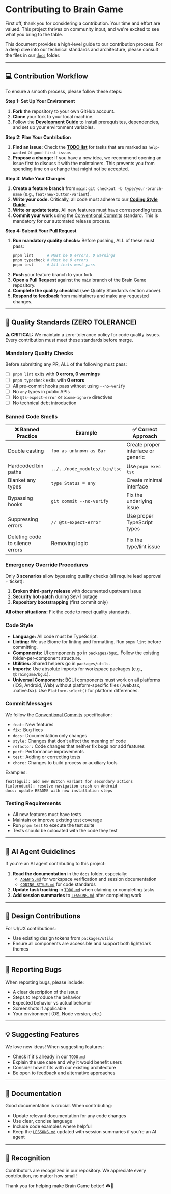# Contributing to Brain Game

First off, thank you for considering a contribution. Your time and effort are valued. This project thrives on community input, and we're excited to see what you bring to the table.

This document provides a high-level guide to our contribution process. For a deep dive into our technical standards and architecture, please consult the files in our [`docs`](../docs) folder.

---

## 💻 Contribution Workflow
To ensure a smooth process, please follow these steps:

**Step 1: Set Up Your Environment**
1.  **Fork** the repository to your own GitHub account.
2.  **Clone** your fork to your local machine.
3.  Follow the **[Development Guide](../docs/handbook/development/DEVELOPMENT.md)** to install prerequisites, dependencies, and set up your environment variables.

**Step 2: Plan Your Contribution**
1.  **Find an issue:** Check the **[TODO list](../TODO.md)** for tasks that are marked as `help-wanted` or `good-first-issue`.
2.  **Propose a change:** If you have a new idea, we recommend opening an issue first to discuss it with the maintainers. This prevents you from spending time on a change that might not be accepted.

**Step 3: Make Your Changes**
1.  **Create a feature branch** from `main`: `git checkout -b type/your-branch-name` (e.g., `feat/new-button-variant`).
2.  **Write your code.** Critically, all code must adhere to our **[Coding Style Guide](../docs/handbook/development/CODING_STYLE.md)**.
3.  **Write or update tests.** All new features must have corresponding tests.
4.  **Commit your work** using the [Conventional Commits](https://www.conventionalcommits.org/) standard. This is mandatory for our automated release process.

**Step 4: Submit Your Pull Request**
1.  **Run mandatory quality checks:** Before pushing, ALL of these must pass:
    ```bash
    pnpm lint      # Must be 0 errors, 0 warnings
    pnpm typecheck # Must be 0 errors  
    pnpm test      # All tests must pass
    ```
2.  **Push** your feature branch to your fork.
3.  **Open a Pull Request** against the `main` branch of the Brain Game repository.
4.  **Complete the quality checklist** (see Quality Standards section above).
5.  **Respond to feedback** from maintainers and make any requested changes.

---

## 📏 Quality Standards (ZERO TOLERANCE)

**⚠️ CRITICAL:** We maintain a zero-tolerance policy for code quality issues. Every contribution must meet these standards before merge.

### Mandatory Quality Checks
Before submitting any PR, ALL of the following must pass:

- [ ] `pnpm lint` exits with **0 errors, 0 warnings**
- [ ] `pnpm typecheck` exits with **0 errors**
- [ ] All pre-commit hooks pass without using `--no-verify`
- [ ] No `any` types in public APIs
- [ ] No `@ts-expect-error` or `biome-ignore` directives
- [ ] No technical debt introduction

### Banned Code Smells

| ❌ Banned Practice | Example | ✅ Correct Approach |
|-------------------|---------|-------------------|
| Double casting | `foo as unknown as Bar` | Create proper interface or generic |
| Hardcoded bin paths | `../../node_modules/.bin/tsc` | Use `pnpm exec tsc` |
| Blanket any types | `type Status = any` | Create minimal interface |
| Bypassing hooks | `git commit --no-verify` | Fix the underlying issue |
| Suppressing errors | `// @ts-expect-error` | Use proper TypeScript types |
| Deleting code to silence errors | Removing logic | Fix the type/lint issue |

### Emergency Override Procedures
Only **3 scenarios** allow bypassing quality checks (all require lead approval + ticket):

1. **Broken third-party release** with documented upstream issue
2. **Security hot-patch** during Sev-1 outage
3. **Repository bootstrapping** (first commit only)

**All other situations:** Fix the code to meet quality standards.

### Code Style
- **Language:** All code must be TypeScript.
- **Linting:** We use Biome for linting and formatting. Run `pnpm lint` before committing.
- **Components:** UI components go in `packages/bgui`. Follow the existing folder-per-component structure.
- **Utilities:** Shared helpers go in `packages/utils`.
- **Imports:** Use absolute imports for workspace packages (e.g., `@braingame/bgui`).
- **Universal Components:** BGUI components must work on all platforms (iOS, Android, Web) without platform-specific files (.web.tsx, .native.tsx). Use `Platform.select()` for platform differences.

### Commit Messages
We follow the [Conventional Commits](https://www.conventionalcommits.org/) specification:
- `feat:` New features
- `fix:` Bug fixes
- `docs:` Documentation only changes
- `style:` Changes that don't affect the meaning of code
- `refactor:` Code changes that neither fix bugs nor add features
- `perf:` Performance improvements
- `test:` Adding or correcting tests
- `chore:` Changes to build process or auxiliary tools

Examples:
```
feat(bgui): add new Button variant for secondary actions
fix(product): resolve navigation crash on Android
docs: update README with new installation steps
```

### Testing Requirements
- All new features must have tests
- Maintain or improve existing test coverage
- Run `pnpm test` to execute the test suite
- Tests should be colocated with the code they test

---

## 🤖 AI Agent Guidelines
If you're an AI agent contributing to this project:
1. **Read the documentation** in the `docs` folder, especially:
   - [`AGENTS.md`](../AGENTS.md) for workspace verification and session documentation
   - [`CODING_STYLE.md`](../docs/handbook/development/CODING_STYLE.md) for code standards
2. **Update task tracking** in [`TODO.md`](../TODO.md) when claiming or completing tasks
3. **Add session summaries** to [`LESSONS.md`](../docs/handbook/knowledge/LESSONS.md) after completing work

---

## 🎨 Design Contributions
For UI/UX contributions:
- Use existing design tokens from `packages/utils`
- Ensure all components are accessible and support both light/dark themes

---

## 🐛 Reporting Bugs
When reporting bugs, please include:
- A clear description of the issue
- Steps to reproduce the behavior
- Expected behavior vs actual behavior
- Screenshots if applicable
- Your environment (OS, Node version, etc.)

---

## 💡 Suggesting Features
We love new ideas! When suggesting features:
- Check if it's already in our [`TODO.md`](../TODO.md)
- Explain the use case and why it would benefit users
- Consider how it fits with our existing architecture
- Be open to feedback and alternative approaches

---

## 📖 Documentation
Good documentation is crucial. When contributing:
- Update relevant documentation for any code changes
- Use clear, concise language
- Include code examples where helpful
- Keep the [`LESSONS.md`](../docs/handbook/knowledge/LESSONS.md) updated with session summaries if you're an AI agent

---

## 🙏 Recognition
Contributors are recognized in our repository. We appreciate every contribution, no matter how small!

Thank you for helping make Brain Game better! 🎮🧠
